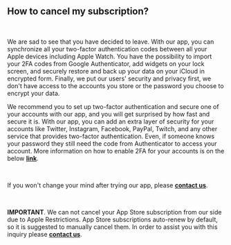 <!-- 
---
title: How to cancel my subscription?
--- 
-->

## **How to cancel my subscription?**

<br />

We are sad to see that you have decided to leave. With our app, you can synchronize all your two-factor authentication codes between all your Apple devices including Apple Watch. You have the possibility to import your 2FA codes from Google Authenticator, add widgets on your lock screen, and securely restore and back up your data on your iCloud in encrypted form. Finally, we put our users' security and privacy first, we don't have access to the accounts you store or the password you choose to encrypt your data.

We recommend you to set up two-factor authentication and secure one of your accounts with our app, and you will get surprised by how fast and secure it is. With our app, you can add an extra layer of security for your accounts like Twitter, Instagram, Facebook, PayPal, Twitch, and any other service that provides two-factor authentication. Even, if someone knows your password they still need the code from Authenticator to access your account. More information on how to enable 2FA for your accounts is on the below [**link**](https://authenticator.2stable.com/2fa-guides/).

<br />

If you won't change your mind after trying our app, please [**contact us**](authenticator://contact?subject=Cancel%20my%20subscription).

<br />

**IMPORTANT**. We can not cancel your App Store subscription from our side due to Apple Restrictions. App Store subscriptions auto-renew by default, so it is suggested to manually cancel them. In order to assist you with this inquiry please [**contact us**](authenticator://contact?subject=Cancel%20my%20subscription).





